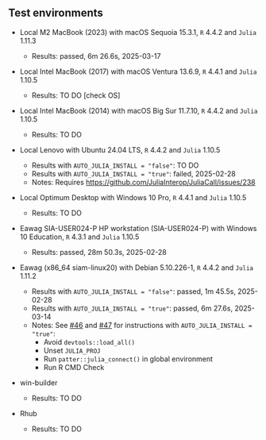 ## Test environments

* Local M2 MacBook (2023) with macOS Sequoia 15.3.1, `R` 4.4.2 and `Julia` 1.11.3
    - Results: passed, 6m 26.6s, 2025-03-17
  
* Local Intel MacBook (2017) with macOS Ventura 13.6.9, `R` 4.4.1 and `Julia` 1.10.5
    - Results: TO DO [check OS]
  
* Local Intel MacBook (2014) with macOS Big Sur 11.7.10, `R` 4.4.2 and `Julia` 1.10.5
    - Results: TO DO
    
* Local Lenovo with Ubuntu 24.04 LTS, `R` 4.4.2 and `Julia` 1.10.5
    - Results with `AUTO_JULIA_INSTALL = "false"`: TO DO
    - Results with `AUTO_JULIA_INSTALL = "true"`: failed, 2025-02-28
    - Notes: Requires https://github.com/JuliaInterop/JuliaCall/issues/238 
  
* Local Optimum Desktop with Windows 10 Pro, `R` 4.4.1 and `Julia` 1.10.5
    - Results: TO DO
  
* Eawag SIA-USER024-P HP workstation (SIA-USER024-P) with Windows 10 Education, `R` 4.3.1 and `Julia` 1.10.5
    - Results: passed, 28m 50.3s, 2025-02-28
  
* Eawag (x86_64 siam-linux20) with Debian 5.10.226-1, `R` 4.4.2 and `Julia` 1.11.2
    - Results with `AUTO_JULIA_INSTALL = "false"`: passed, 1m 45.5s, 2025-02-28
    - Results with `AUTO_JULIA_INSTALL = "true"`: passed, 6m 27.6s, 2025-03-14
    - Notes: See [#46](https://github.com/edwardlavender/patter/issues/46) and [#47](https://github.com/edwardlavender/patter/issues/47) for instructions with `AUTO_JULIA_INSTALL = "true"`:
        - Avoid `devtools::load_all()`
        - Unset `JULIA_PROJ`
        - Run `patter::julia_connect()` in global environment
        - Run R CMD Check 
  
* win-builder
    - Results: TO DO
    
* Rhub
    - Results: TO DO
